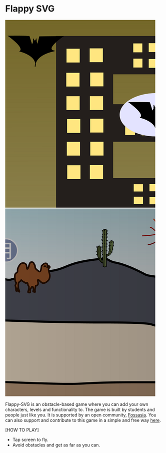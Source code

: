 Flappy SVG
==========
![](pictures/1.png)
![](pictures/2.png)

Flappy-SVG is an obstacle-based game where you can add your own characters, levels and functionality to. The game is built by students and people just like you. It is supported by an open community, [Fossasia](http://fossasia.org/).
You can also support and contribute to this game in a simple and free way [here](https://github.com/fossasia/flappy-svg/).

[HOW TO PLAY]
- Tap screen to fly.
- Avoid obstacles and get as far as you can.
